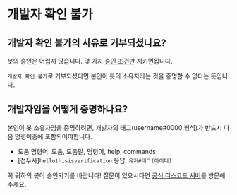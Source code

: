 # 개발자 확인 불가

## 개발자 확인 불가의 사유로 거부되셨나요?

<Danger>
    봇의 승인은 어렵지 않습니다. 몇 가지 <a href="/bots/submit/guidelines">승인 조건</a>만 지키면됩니다.
</Danger>

`개발자 확인 불가`로 거부되셨다면 본인이 봇의 소유자라는 것을 증명할 수 없다는 뜻입니다.

## 개발자임을 어떻게 증명하나요?

본인이 봇 소유자임을 증명하려면, 개발자의 태그(username#0000 형식)가 반드시 다음 명령어중에 포함되어야합니다.

- 도움 명령어: 도움, 도움말, 명령어, help, commands
- [접두사]`hellothisisverification`
  응답: `유저#태그(아이디)`

<Success>
    꼭 귀하의 봇이 승인되기를 바랍니다!
    질문이 있으시다면 <a href="https://discord.gg/JEh53MQ">공식 디스코드 서버</a>를 방문해주세요.
</Success>